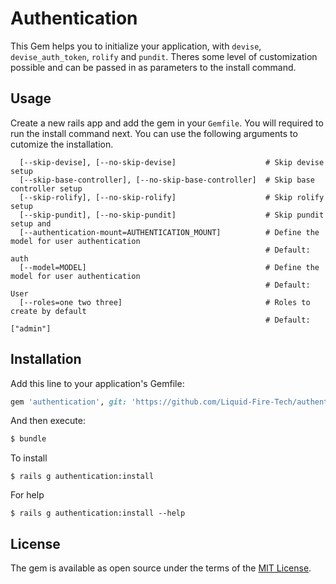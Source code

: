 # Authentication
This Gem helps you to initialize your application, with `devise`, `devise_auth_token`, `rolify` and `pundit`. Theres some level of customization possible and can be passed in as parameters to the install command.

## Usage
Create a new rails app and add the gem in your `Gemfile`. You will required to run the install command next. You can use the following arguments to cutomize the installation.

```
  [--skip-devise], [--no-skip-devise]                    # Skip devise setup
  [--skip-base-controller], [--no-skip-base-controller]  # Skip base controller setup
  [--skip-rolify], [--no-skip-rolify]                    # Skip rolify setup
  [--skip-pundit], [--no-skip-pundit]                    # Skip pundit setup and 
  [--authentication-mount=AUTHENTICATION_MOUNT]          # Define the model for user authentication
                                                         # Default: auth
  [--model=MODEL]                                        # Define the model for user authentication
                                                         # Default: User
  [--roles=one two three]                                # Roles to create by default
                                                         # Default: ["admin"]

```

## Installation
Add this line to your application's Gemfile:

```ruby
gem 'authentication', git: 'https://github.com/Liquid-Fire-Tech/authentication.git', tag: '0.1.2'
```

And then execute:
```bash
$ bundle
```

To install
```
$ rails g authentication:install
```

For help
```
$ rails g authentication:install --help
```

## License
The gem is available as open source under the terms of the [MIT License](https://opensource.org/licenses/MIT).
